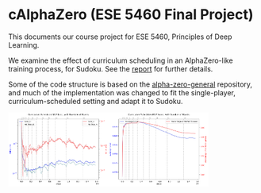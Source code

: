 # cAlphaZero (ESE 5460 Final Project)

This documents our course project for ESE 5460, Principles of Deep Learning. 

We examine the effect of curriculum scheduling in an AlphaZero-like training process, for Sudoku. See the [report](https://github.com/danny1078/alphazero-sudoku/blob/main/report/report.pdf) for further details.

Some of the code structure is based on the [alpha-zero-general](https://github.com/suragnair/alpha-zero-general) repository, and much of the implementation was changed to fit the single-player, curriculum-scheduled setting and adapt it to Sudoku.

<div style="display:flex;">
  <img src="images/mlp.png" alt="MLP Loss" style="width:40%;" />
  <img src="images/score.png" alt="MLP Score" style="width:40%;" />

</div>